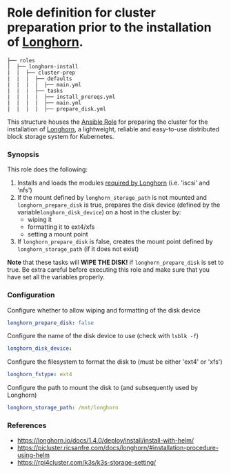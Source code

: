 # Role definition for cluster preparation prior to the installation of [Longhorn](https://longhorn.io/).

```
├── roles
│  ├── longhorn-install
|  |  ├── cluster-prep
|  |  |  ├── defaults
|  |  |  |  ├── main.yml
|  |  |  ├── tasks 
|  |  |  |  ├── install_prereqs.yml
|  |  |  |  ├── main.yml  
|  |  |  |  ├── prepare_disk.yml
```

This structure houses the [Ansible Role](https://docs.ansible.com/ansible/latest/playbook_guide/playbooks_reuse_roles.html#roles) for preparing the cluster for the installation of [Longhorn](https://github.com/longhorn/longhorn), a lightweight, reliable and easy-to-use distributed block storage system for Kubernetes.

### Synopsis

This role does the following:

1. Installs and loads the modules [required by Longhorn](https://longhorn.io/docs/1.4.0/deploy/install/#installation-requirements) (i.e. 'iscsi' and 'nfs')
2. If the mount defined by `longhorn_storage_path` is not mounted and `longhorn_prepare_disk` is true, prepares the disk device (defined by the variable`longhorn_disk_device`) on a host in the cluster by:
   - wiping it
   - formatting it to ext4/xfs
   - setting a mount point
3. If `longhorn_prepare_disk` is false, creates the mount point defined by `longhorn_storage_path` (if it does not exist)

**Note** that these tasks will **WIPE THE DISK!** if `longhorn_prepare_disk` is set to true. Be extra careful before executing this role and make sure that you have set all the variables properly.

### Configuration

Configure whether to allow wiping and formatting of the disk device
```yaml
longhorn_prepare_disk: false
```

Configure the name of the disk device to use (check with `lsblk -f`)
```yaml
longhorn_disk_device:
```

Configure the filesystem to format the disk to (must be either 'ext4' or 'xfs')
```yaml
longhorn_fstype: ext4
```

Configure the path to mount the disk to (and subsequently used by Longhorn)
```yaml
longhorn_storage_path: /mnt/longhorn
```

### References

- https://longhorn.io/docs/1.4.0/deploy/install/install-with-helm/
- https://picluster.ricsanfre.com/docs/longhorn/#installation-procedure-using-helm
- https://rpi4cluster.com/k3s/k3s-storage-setting/
